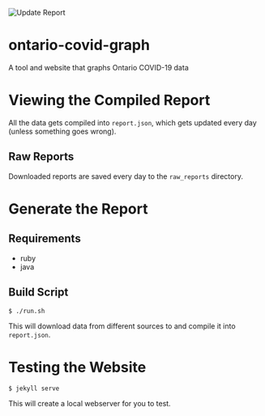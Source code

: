 ![Update Report](https://github.com/Manifaust/ontario-covid-graph/workflows/Update%20Report/badge.svg)
# ontario-covid-graph
A tool and website that graphs Ontario COVID-19 data

# Viewing the Compiled Report
All the data gets compiled into `report.json`, which gets updated every day (unless something goes wrong).

## Raw Reports
Downloaded reports are saved every day to the `raw_reports` directory.

# Generate the Report
## Requirements

* ruby
* java

## Build Script
`$ ./run.sh`

This will download data from different sources to and compile it into `report.json`.

# Testing the Website

`$ jekyll serve`

This will create a local webserver for you to test.
